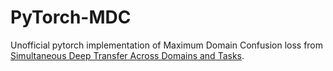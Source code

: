 # PyTorch-MDC
Unofficial pytorch implementation of Maximum Domain Confusion loss from [Simultaneous Deep Transfer Across Domains and Tasks](https://arxiv.org/abs/1510.02192).
